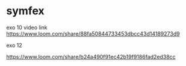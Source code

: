 # symfex


exo 10 video link
https://www.loom.com/share/88fa50844733453dbcc43d14189273d9


exo 12

https://www.loom.com/share/b24a490f91ec42b19f9186fad2ed38cc
